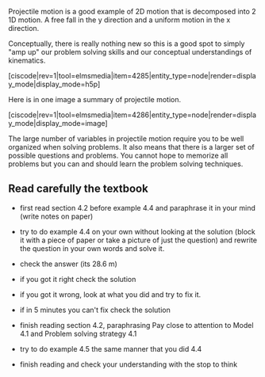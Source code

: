 Projectile motion is a good example of 2D motion that is decomposed into 2 1D motion. A free fall in the y direction and a uniform motion in the x direction. 

Conceptually, there is really nothing new so this is a good spot to simply "amp up" our problem solving skills and our conceptual understandings of kinematics. 

[ciscode|rev=1|tool=elmsmedia|item=4285|entity_type=node|render=display_mode|display_mode=h5p]

Here is in one image a summary of projectile motion. 

[ciscode|rev=1|tool=elmsmedia|item=4286|entity_type=node|render=display_mode|display_mode=image]

The large number of variables in projectile motion require you to be well organized when solving problems. It also means that there is a larger set of possible questions and problems. You cannot hope to memorize all problems but you can and should learn the problem solving techniques.

## Read carefully the textbook
 

* first read section 4.2 before example 4.4 and paraphrase it in your mind (write notes on paper)
* try to do example 4.4 on your own without looking at the solution (block it with a piece of paper or take a picture of just the question) and rewrite the question in your own words and solve it.  
* check the answer (its 28.6 m)
* if you got it right check the solution
* if you got it wrong, look at what you did and try to fix it.
* if in 5 minutes you can't fix check the solution
* finish reading section 4.2, paraphrasing Pay close to attention to Model 4.1 and Problem solving strategy 4.1

* try to do example 4.5 the same manner that you did 4.4
* finish reading and check your understanding with the stop to think 